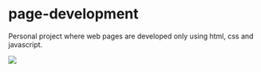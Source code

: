 # page-development
Personal project where web pages are developed only using html, css and javascript.


<img src="./page-development/assets/img/1.png"/>
